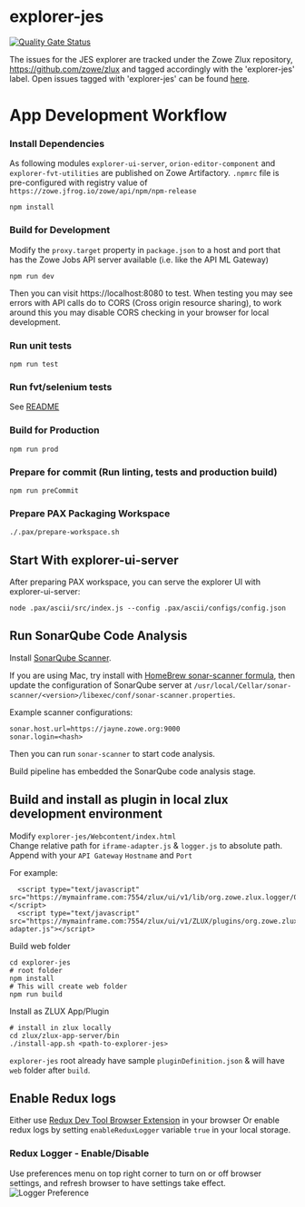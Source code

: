 # explorer-jes

[![Quality Gate Status](https://sonarcloud.io/api/project_badges/measure?project=zowe_explorer-jes&metric=alert_status)](https://sonarcloud.io/dashboard?id=zowe_explorer-jes)

The issues for the JES explorer are tracked under the Zowe Zlux repository, https://github.com/zowe/zlux and tagged accordingly with the 'explorer-jes' label. Open issues tagged with 'explorer-jes' can be found [here](https://github.com/zowe/zlux/issues?q=is%3Aopen+is%3Aissue+label%3Aexplorer-jes).


# App Development Workflow 

### Install Dependencies

As following modules 
 `explorer-ui-server`, `orion-editor-component` and `explorer-fvt-utilities` are published on Zowe Artifactory.
 `.npmrc` file is pre-configured with registry value of `https://zowe.jfrog.io/zowe/api/npm/npm-release`
```
npm install
```

### Build for Development

Modify the `proxy.target` property in `package.json` to a host and port that has the Zowe Jobs API server available (i.e. like the API ML Gateway)

```
npm run dev 
```

Then you can visit https://localhost:8080 to test.
When testing you may see errors with API calls do to CORS (Cross origin resource sharing), to work around this you may disable CORS checking in your browser for local development. 

### Run unit tests

```
npm run test
```

### Run fvt/selenium tests

See [README](/tests/FVTTests/README.md)

### Build for Production

```
npm run prod
```

### Prepare for commit (Run linting, tests and production build)
```
npm run preCommit
```

### Prepare PAX Packaging Workspace

```
./.pax/prepare-workspace.sh
```

## Start With explorer-ui-server

After preparing PAX workspace, you can serve the explorer UI with explorer-ui-server:

```
node .pax/ascii/src/index.js --config .pax/ascii/configs/config.json
```

## Run SonarQube Code Analysis

Install [SonarQube Scanner](https://docs.sonarqube.org/display/SCAN/Analyzing+with+SonarQube+Scanner).

If you are using Mac, try install with [HomeBrew sonar-scanner formula](https://formulae.brew.sh/formula/sonar-scanner), then update the configuration of SonarQube server at `/usr/local/Cellar/sonar-scanner/<version>/libexec/conf/sonar-scanner.properties`.

Example scanner configurations:

```
sonar.host.url=https://jayne.zowe.org:9000
sonar.login=<hash>
```

Then you can run `sonar-scanner` to start code analysis.

Build pipeline has embedded the SonarQube code analysis stage.


## Build and install as plugin in local zlux development environment

Modify `explorer-jes/Webcontent/index.html`   
Change relative path for `iframe-adapter.js` & `logger.js` to absolute path.   
Append with your `API Gateway` `Hostname` and `Port`

For example:
```
  <script type="text/javascript" src="https://mymainframe.com:7554/zlux/ui/v1/lib/org.zowe.zlux.logger/0.9.0/logger.js"></script>
  <script type="text/javascript" src="https://mymainframe.com:7554/zlux/ui/v1/ZLUX/plugins/org.zowe.zlux.bootstrap/web/iframe-adapter.js"></script>
```

Build web folder
```
cd explorer-jes
# root folder
npm install
# This will create web folder
npm run build
```

Install as ZLUX App/Plugin
```
# install in zlux locally
cd zlux/zlux-app-server/bin
./install-app.sh <path-to-explorer-jes>
```
`explorer-jes` root already have sample `pluginDefinition.json` & will have `web` folder after `build`.


## Enable Redux logs
Either use [Redux Dev Tool Browser Extension](https://github.com/reduxjs/redux-devtools) in your browser 
Or enable redux logs by setting `enableReduxLogger` variable `true` in your local storage.

### Redux Logger - Enable/Disable
Use preferences menu on top right corner to turn on or off browser settings, and refresh browser to have settings take effect.
![Logger Preference](loggerPreference.jpg)

